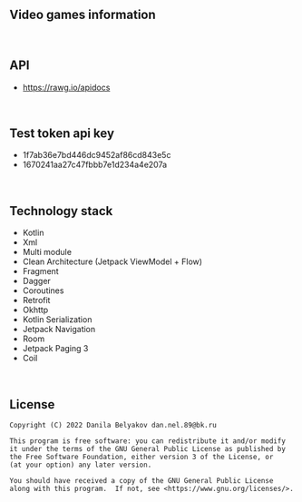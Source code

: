 ## Video games information
<br>

## API
- https://rawg.io/apidocs

<br>

## Test token api key
- 1f7ab36e7bd446dc9452af86cd843e5c
- 1670241aa27c47fbbb7e1d234a4e207a

<br>

## Technology stack
- Kotlin
- Xml
- Multi module
- Clean Architecture (Jetpack ViewModel + Flow)
- Fragment
- Dagger
- Coroutines
- Retrofit
- Okhttp
- Kotlin Serialization
- Jetpack Navigation
- Room
- Jetpack Paging 3
- Coil

<br>

## License
```text
Copyright (C) 2022 Danila Belyakov dan.nel.89@bk.ru

This program is free software: you can redistribute it and/or modify
it under the terms of the GNU General Public License as published by
the Free Software Foundation, either version 3 of the License, or
(at your option) any later version.

You should have received a copy of the GNU General Public License
along with this program.  If not, see <https://www.gnu.org/licenses/>.
```